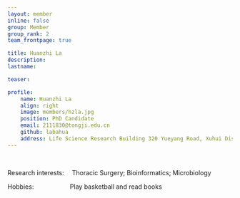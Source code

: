 ```yaml
---
layout: member
inline: false
group: Member
group_rank: 2
team_frontpage: true

title: Huanzhi La
description:
lastname: 

teaser:

profile:
    name: Huanzhi La
    align: right
    image: members/hzla.jpg
    position: PhD Candidate
    email: 2111830@tongji.edu.cn
    github: labahua
    address: Life Science Research Building 320 Yueyang Road, Xuhui District, 200031.
---
```


<br/>


Research interests: &emsp;Thoracic Surgery; Bioinformatics; Microbiology
<br/>

Hobbies: &emsp;&emsp;&emsp;&emsp;&emsp;&ensp;Play basketball and read books

